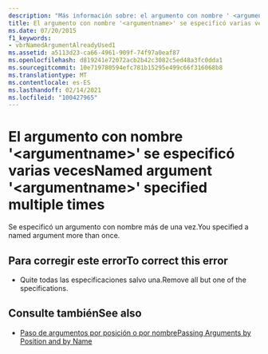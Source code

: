 ```yaml
---
description: "Más información sobre: el argumento con nombre ' <argumentname> ' se especificó varias veces"
title: El argumento con nombre '<argumentname>' se especificó varias veces
ms.date: 07/20/2015
f1_keywords:
- vbrNamedArgumentAlreadyUsed1
ms.assetid: a5113d23-ca66-4961-909f-74f97a0eaf87
ms.openlocfilehash: d819241e72072acb2b42c3082c5ed48a3fc0dda1
ms.sourcegitcommit: 10e719780594efc781b15295e499c66f316068b8
ms.translationtype: MT
ms.contentlocale: es-ES
ms.lasthandoff: 02/14/2021
ms.locfileid: "100427965"
---
```

# <a name="named-argument-argumentname-specified-multiple-times"></a><span data-ttu-id="dd051-103">El argumento con nombre '\<argumentname>' se especificó varias veces</span><span class="sxs-lookup"><span data-stu-id="dd051-103">Named argument '\<argumentname>' specified multiple times</span></span>

<span data-ttu-id="dd051-104">Se especificó un argumento con nombre más de una vez.</span><span class="sxs-lookup"><span data-stu-id="dd051-104">You specified a named argument more than once.</span></span>  
  
## <a name="to-correct-this-error"></a><span data-ttu-id="dd051-105">Para corregir este error</span><span class="sxs-lookup"><span data-stu-id="dd051-105">To correct this error</span></span>  
  
- <span data-ttu-id="dd051-106">Quite todas las especificaciones salvo una.</span><span class="sxs-lookup"><span data-stu-id="dd051-106">Remove all but one of the specifications.</span></span>  
  
## <a name="see-also"></a><span data-ttu-id="dd051-107">Consulte también</span><span class="sxs-lookup"><span data-stu-id="dd051-107">See also</span></span>

- [<span data-ttu-id="dd051-108">Paso de argumentos por posición o por nombre</span><span class="sxs-lookup"><span data-stu-id="dd051-108">Passing Arguments by Position and by Name</span></span>](../programming-guide/language-features/procedures/passing-arguments-by-position-and-by-name.md)
